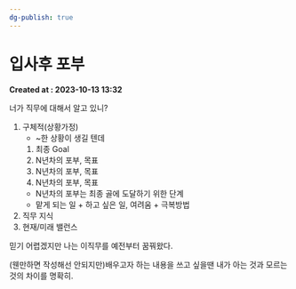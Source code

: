 ```yaml
---
dg-publish: true
---
```


# 입사후 포부 
**Created at : 2023-10-13 13:32**

너가 직무에 대해서 알고 있니?
1. 구체적(상황가정)
	- ~한 상황이 생길 텐데
	1. 최종 Goal
	2. N년차의 포부, 목표
	3. N년차의 포부, 목표
	4. N년차의 포부, 목표
	- N년차의 포부는 최종 골에 도달하기 위한 단계
	- 맡게 되는 일 + 하고 싶은 일, 여려움 + 극복방법
1. 직무 지식
2. 현재/미래 밸런스

믿기 어렵겠지만 나는 이직무를 예전부터 꿈꿔왔다.

(웬만하면 작성해선 안되지만)배우고자 하는 내용을 쓰고 싶을땐 내가 아는 것과 모르는 것의 차이를 명확히.
